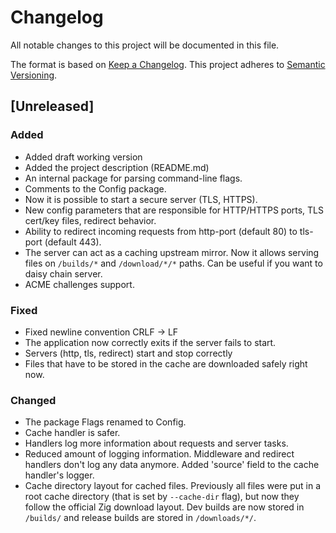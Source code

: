 # Changelog
All notable changes to this project will be documented in this file.

The format is based on [Keep a Changelog](https://keepachangelog.com/en/1.1.0/).
This project adheres to [Semantic Versioning](https://semver.org/spec/v2.0.0.html).

## [Unreleased]
### Added
- Added draft working version
- Added the project description (README.md)
- An internal package for parsing command-line flags.
- Comments to the Config package.
- Now it is possible to start a secure server (TLS, HTTPS).
- New config parameters that are responsible for HTTP/HTTPS ports, TLS cert/key files, redirect behavior.
- Ability to redirect incoming requests from http-port (default 80) to tls-port (default 443).
- The server can act as a caching upstream mirror. Now it allows serving files
  on `/builds/*` and `/download/*/*` paths. Can be useful if you want to daisy
  chain server.
- ACME challenges support.

### Fixed
- Fixed newline convention CRLF -> LF
- The application now correctly exits if the server fails to start.
- Servers (http, tls, redirect) start and stop correctly
- Files that have to be stored in the cache are downloaded safely right now.

### Changed
- The package Flags renamed to Config.
- Cache handler is safer.
- Handlers log more information about requests and server tasks.
- Reduced amount of logging information. Middleware and redirect handlers don't
  log any data anymore. Added 'source' field to the cache handler's logger.
- Cache directory layout for cached files. Previously all files were put in a
  root cache directory (that is set by `--cache-dir` flag), but now they follow
  the official Zig download layout. Dev builds are now stored in `/builds/` and
  release builds are stored in `/downloads/*/`.

